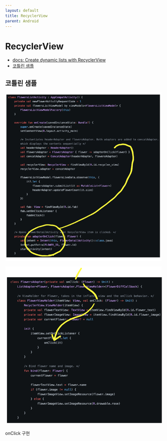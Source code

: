 ```yaml
---
layout: default
title: RecyclerView
parent: Android
---
```


# RecyclerView

- [docs: Create dynamic lists with RecyclerView](https://developer.android.com/develop/ui/views/layout/recyclerview)
- [코틀린 샘플](https://github.com/android/views-widgets-samples/tree/main/RecyclerViewKotlin/)

## 코틀린 샘플

![](../../assets/images/FlowersListActivity.png)

![](../../assets/images/FlowersAdapter.png)

onClick 구현
